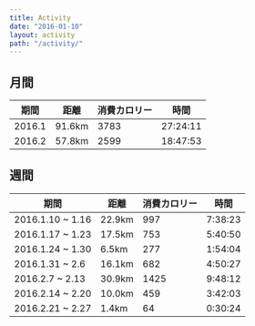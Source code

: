 ```yaml
---
title: Activity
date: "2016-01-10"
layout: activity
path: "/activity/"
---
```


## 月間

期間|距離|消費カロリー|時間
---|---|---|---
2016.1|91.6km|3783|27:24:11
2016.2|57.8km|2599|18:47:53

## 週間

期間|距離|消費カロリー|時間
---|---|---|---
2016.1.10 ~ 1.16|22.9km|997|7:38:23
2016.1.17 ~ 1.23|17.5km|753|5:40:50
2016.1.24 ~ 1.30|6.5km|277|1:54:04
2016.1.31 ~ 2.6|16.1km|682|4:50:27
2016.2.7 ~ 2.13|30.9km|1425|9:48:12
2016.2.14 ~ 2.20|10.0km|459|3:42:03
2016.2.21 ~ 2.27|1.4km|64|0:30:24
